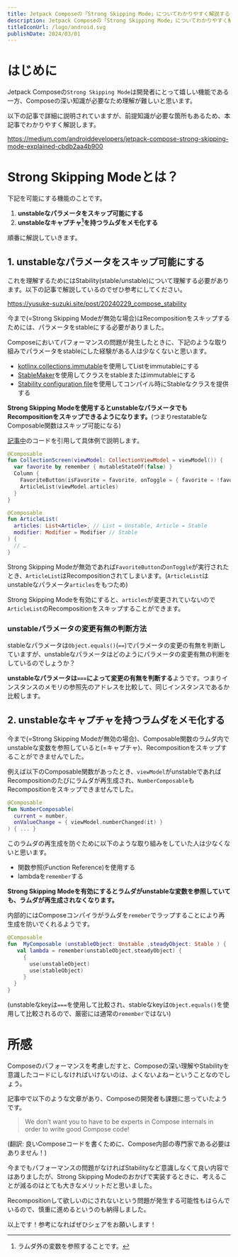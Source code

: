 ```yaml
---
title: Jetpack Composeの「Strong Skipping Mode」についてわかりやすく解説する
description: Jetpack Composeの「Strong Skipping Mode」についてわかりやすく解説しています。
titleIconUrl: /logo/android.svg
publishDate: 2024/03/01
---
```


# **はじめに**
Jetpack Composeの`Strong Skipping Mode`は開発者にとって嬉しい機能である一方、Composeの深い知識が必要なため理解が難しいと思います。

以下の記事で詳細に説明されていますが、前提知識が必要な箇所もあるため、本記事でわかりやすく解説します。

https://medium.com/androiddevelopers/jetpack-compose-strong-skipping-mode-explained-cbdb2aa4b900


# **Strong Skipping Modeとは？**
下記を可能にする機能のことです。

1. **unstableなパラメータをスキップ可能にする**
2. **unstableなキャプチャ[^1]を持つラムダをメモ化する**


順番に解説していきます。

## **1. unstableなパラメータをスキップ可能にする**
これを理解するためにはStability(stable/unstable)について理解する必要があります。以下の記事で解説しているのでぜひ参考にしてください。

https://yusuke-suzuki.site/post/20240229_compose_stability

今まで(=Strong Skipping Modeが無効な場合)はRecompositionをスキップするためには、パラメータをstableにする必要がありました。

Composeにおいてパフォーマンスの問題が発生したときに、下記のような取り組みでパラメータをstableにした経験がある人は少なくないと思います。

- [kotlinx.collections.immutable](https://github.com/Kotlin/kotlinx.collections.immutable)を使用してListをimmutableにする
- [StableMaker](https://developer.android.com/reference/kotlin/androidx/compose/runtime/StableMarker)を使用してクラスをstableまたはimmutableにする
- [Stability configuration file](https://developer.android.com/jetpack/compose/performance/stability/fix#configuration-file)を使用してコンパイル時にStableなクラスを提供する


**Strong Skipping Modeを使用するとunstableなパラメータでもRecompositionをスキップできるようになります。**(つまりrestatableなComposable関数はスキップ可能になる)

[記事中](https://medium.com/androiddevelopers/jetpack-compose-strong-skipping-mode-explained-cbdb2aa4b900)のコードを引用して具体例で説明します。


```kt
@Composable
fun CollectionScreen(viewModel: CollectionViewModel = viewModel()) {
  var favorite by remember { mutableStateOf(false) }
  Column {
    FavoriteButton(isFavorite = favorite, onToggle = { favorite = !favorite })
    ArticleList(viewModel.articles)
  }
}

@Composable
fun ArticleList(
  articles: List<Article>, // List = Unstable, Article = Stable
  modifier: Modifier = Modifier // Stable
) {
  // …
}
```

Strong Skipping Modeが無効であれば`FavoriteButton`の`onToggle`が実行されたとき、`ArticleList`はRecompositionされてしまいます。(`ArticleList`はunstableなパラメータ`articles`をもつため)

Strong Skipping Modeを有効にすると、`articles`が変更されていないので`ArticleList`のRecompositionをスキップすることができます。

### **unstableパラメータの変更有無の判断方法**
stableなパラメータは`Object.equals()`(`==`)でパラメータの変更の有無を判断していますが、unstableなパラメータはどのようにパラメータの変更有無の判断をしているのでしょうか？

**unstableなパラメータは`===`によって変更の有無を判断する**ようです。つまりインスタンスのメモリの参照先のアドレスを比較して、同じインスタンスであるか比較します。


## 2. **unstableなキャプチャを持つラムダをメモ化する**
今まで(=Strong Skipping Modeが無効の場合)、Composable関数のラムダ内でunstableな変数を参照していると(=キャプチャ)、Recompositionをスキップすることができませんでした。

例えば以下のComposable関数があったとき、`viewModel`がunstableであればRecompositionのたびにラムダが再生成され、`NumberComposable`もRecompositionをスキップできませんでした。


```kt
@Composable
fun NumberComposable(
  current = number,
  onValueChange = { viewModel.numberChanged(it) }
) { ... }
```

このラムダの再生成を防ぐために以下のような取り組みをしていた人は少なくないと思います。

- 関数参照(Function Reference)を使用する
- lambdaを`remember`する

**Strong Skipping Modeを有効にするとラムダがunstableな変数を参照していても、ラムダが再生成されなくなります。**

内部的にはComposeコンパイラがラムダを`remeber`でラップすることにより再生成を防いでくれるようです。

```kt
@Composable 
fun  MyComposable (unstableObject: Unstable ,steadyObject: Stable ) { 
   val lambda = remember(unstableObject,steadyObject) { 
     { 
       use(unstableObject) 
       use(stableObject) 
     } 
  } 
}
```

(unstableなkeyは`===`を使用して比較され、stableなkeyは`Object.equals()`を使用して比較されるので、厳密には通常の`remember`ではない)

# **所感**
Composeのパフォーマンスを考慮しだすと、Composeの深い理解やStabilityを意識したコードにしなければいけないのは、よくないよねーということなのでしょう。

記事中で以下のような文章があり、Composeの開発者も課題に思っていたようです。

> We don’t want you to have to be experts in Compose internals in order to write good Compose code!

(翻訳: 良いComposeコードを書くために、Compose内部の専門家である必要はありません！)


今までもパフォーマンスの問題がなければStabilityなど意識しなくて良い内容ではありましたが、Strong Skipping Modeのおかげで実装するときに、考えることが減るのはとても大きなメリットだと思いました。

Recompositionして欲しいのにされないという問題が発生する可能性もはらんでいるので、慎重に進めるというのも納得しました。


以上です！参考になればぜひシェアをお願いします！

[^1]: ラムダ外の変数を参照することです。
